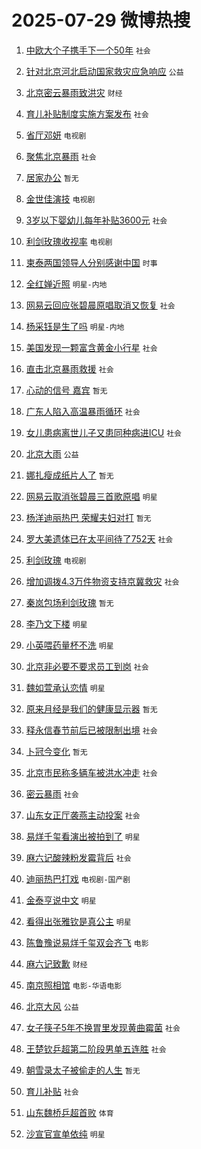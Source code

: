 # 2025-07-29 微博热搜 
1. [中欧大个子携手下一个50年](https://m.weibo.cn/search?containerid=100103type%3D1%26t%3D10%26q%3D%23%E4%B8%AD%E6%AC%A7%E5%A4%A7%E4%B8%AA%E5%AD%90%E6%90%BA%E6%89%8B%E4%B8%8B%E4%B8%80%E4%B8%AA50%E5%B9%B4%23&stream_entry_id=51&isnewpage=1&extparam=seat%3D1%26stream_entry_id%3D51%26c_type%3D51%26pos%3D0%26cate%3D10103%26q%3D%2523%25E4%25B8%25AD%25E6%25AC%25A7%25E5%25A4%25A7%25E4%25B8%25AA%25E5%25AD%2590%25E6%2590%25BA%25E6%2589%258B%25E4%25B8%258B%25E4%25B8%2580%25E4%25B8%25AA50%25E5%25B9%25B4%2523%26filter_type%3Drealtimehot%26dgr%3D0%26display_time%3D1753720445%26pre_seqid%3D1753720445944088105065) `社会` 

2. [针对北京河北启动国家救灾应急响应](https://m.weibo.cn/search?containerid=100103type%3D1%26t%3D10%26q%3D%23%E9%92%88%E5%AF%B9%E5%8C%97%E4%BA%AC%E6%B2%B3%E5%8C%97%E5%90%AF%E5%8A%A8%E5%9B%BD%E5%AE%B6%E6%95%91%E7%81%BE%E5%BA%94%E6%80%A5%E5%93%8D%E5%BA%94%23&stream_entry_id=31&isnewpage=1&extparam=seat%3D1%26stream_entry_id%3D31%26lcate%3D5001%26flag%3D1%26q%3D%2523%25E9%2592%2588%25E5%25AF%25B9%25E5%258C%2597%25E4%25BA%25AC%25E6%25B2%25B3%25E5%258C%2597%25E5%2590%25AF%25E5%258A%25A8%25E5%259B%25BD%25E5%25AE%25B6%25E6%2595%2591%25E7%2581%25BE%25E5%25BA%2594%25E6%2580%25A5%25E5%2593%258D%25E5%25BA%2594%2523%26band_rank%3D1%26filter_type%3Drealtimehot%26c_type%3D31%26pos%3D0%26cate%3D5001%26realpos%3D1%26dgr%3D0%26display_time%3D1753720445%26pre_seqid%3D1753720445944088105065) `公益` 

3. [北京密云暴雨致洪灾](https://m.weibo.cn/search?containerid=100103type%3D1%26t%3D10%26q%3D%23%E5%8C%97%E4%BA%AC%E5%AF%86%E4%BA%91%E6%9A%B4%E9%9B%A8%E8%87%B4%E6%B4%AA%E7%81%BE%23&stream_entry_id=31&isnewpage=1&extparam=seat%3D1%26stream_entry_id%3D31%26lcate%3D5001%26flag%3D1%26q%3D%2523%25E5%258C%2597%25E4%25BA%25AC%25E5%25AF%2586%25E4%25BA%2591%25E6%259A%25B4%25E9%259B%25A8%25E8%2587%25B4%25E6%25B4%25AA%25E7%2581%25BE%2523%26band_rank%3D2%26filter_type%3Drealtimehot%26c_type%3D31%26pos%3D1%26cate%3D5001%26realpos%3D2%26dgr%3D0%26display_time%3D1753720445%26pre_seqid%3D1753720445944088105065) `财经` 

4. [育儿补贴制度实施方案发布](https://m.weibo.cn/search?containerid=100103type%3D1%26t%3D10%26q%3D%23%E8%82%B2%E5%84%BF%E8%A1%A5%E8%B4%B4%E5%88%B6%E5%BA%A6%E5%AE%9E%E6%96%BD%E6%96%B9%E6%A1%88%E5%8F%91%E5%B8%83%23&stream_entry_id=31&isnewpage=1&extparam=seat%3D1%26stream_entry_id%3D31%26lcate%3D5001%26flag%3D16%26q%3D%2523%25E8%2582%25B2%25E5%2584%25BF%25E8%25A1%25A5%25E8%25B4%25B4%25E5%2588%25B6%25E5%25BA%25A6%25E5%25AE%259E%25E6%2596%25BD%25E6%2596%25B9%25E6%25A1%2588%25E5%258F%2591%25E5%25B8%2583%2523%26band_rank%3D3%26filter_type%3Drealtimehot%26c_type%3D31%26pos%3D2%26cate%3D5001%26realpos%3D3%26dgr%3D0%26display_time%3D1753720445%26pre_seqid%3D1753720445944088105065) `社会` 

5. [省厅邓妍](https://m.weibo.cn/search?containerid=100103type%3D1%26t%3D10%26q%3D%23%E7%9C%81%E5%8E%85%E9%82%93%E5%A6%8D%23&stream_entry_id=31&isnewpage=1&extparam=seat%3D1%26stream_entry_id%3D31%26lcate%3D5001%26flag%3D16%26q%3D%2523%25E7%259C%2581%25E5%258E%2585%25E9%2582%2593%25E5%25A6%258D%2523%26band_rank%3D4%26filter_type%3Drealtimehot%26c_type%3D31%26pos%3D3%26cate%3D5001%26realpos%3D4%26dgr%3D0%26display_time%3D1753720445%26pre_seqid%3D1753720445944088105065) `电视剧` 

6. [聚焦北京暴雨](https://m.weibo.cn/search?containerid=100103type%3D1%26t%3D10%26q%3D%23%E8%81%9A%E7%84%A6%E5%8C%97%E4%BA%AC%E6%9A%B4%E9%9B%A8%23&stream_entry_id=31&isnewpage=1&extparam=seat%3D1%26stream_entry_id%3D31%26lcate%3D5001%26flag%3D0%26q%3D%2523%25E8%2581%259A%25E7%2584%25A6%25E5%258C%2597%25E4%25BA%25AC%25E6%259A%25B4%25E9%259B%25A8%2523%26band_rank%3D5%26filter_type%3Drealtimehot%26c_type%3D31%26pos%3D4%26cate%3D5001%26realpos%3D5%26dgr%3D0%26display_time%3D1753720445%26pre_seqid%3D1753720445944088105065) `社会` 

7. [居家办公](https://m.weibo.cn/search?containerid=100103type%3D1%26t%3D10%26q%3D%23%E5%B1%85%E5%AE%B6%E5%8A%9E%E5%85%AC%23&stream_entry_id=31&isnewpage=1&extparam=seat%3D1%26stream_entry_id%3D31%26lcate%3D5001%26flag%3D1%26q%3D%2523%25E5%25B1%2585%25E5%25AE%25B6%25E5%258A%259E%25E5%2585%25AC%2523%26band_rank%3D6%26filter_type%3Drealtimehot%26c_type%3D31%26pos%3D5%26cate%3D5001%26realpos%3D6%26dgr%3D0%26display_time%3D1753720445%26pre_seqid%3D1753720445944088105065) `暂无` 

8. [金世佳演技](https://m.weibo.cn/search?containerid=100103type%3D1%26t%3D10%26q%3D%E9%87%91%E4%B8%96%E4%BD%B3%E6%BC%94%E6%8A%80&stream_entry_id=31&isnewpage=1&extparam=seat%3D1%26stream_entry_id%3D31%26lcate%3D5001%26flag%3D1%26q%3D%25E9%2587%2591%25E4%25B8%2596%25E4%25BD%25B3%25E6%25BC%2594%25E6%258A%2580%26band_rank%3D7%26filter_type%3Drealtimehot%26c_type%3D31%26pos%3D6%26cate%3D5001%26realpos%3D7%26dgr%3D0%26display_time%3D1753720445%26pre_seqid%3D1753720445944088105065) `电视剧` 

9. [3岁以下婴幼儿每年补贴3600元](https://m.weibo.cn/search?containerid=100103type%3D1%26t%3D10%26q%3D%233%E5%B2%81%E4%BB%A5%E4%B8%8B%E5%A9%B4%E5%B9%BC%E5%84%BF%E6%AF%8F%E5%B9%B4%E8%A1%A5%E8%B4%B43600%E5%85%83%23&stream_entry_id=31&isnewpage=1&extparam=seat%3D1%26stream_entry_id%3D31%26lcate%3D5001%26flag%3D16%26q%3D%25233%25E5%25B2%2581%25E4%25BB%25A5%25E4%25B8%258B%25E5%25A9%25B4%25E5%25B9%25BC%25E5%2584%25BF%25E6%25AF%258F%25E5%25B9%25B4%25E8%25A1%25A5%25E8%25B4%25B43600%25E5%2585%2583%2523%26band_rank%3D8%26filter_type%3Drealtimehot%26c_type%3D31%26pos%3D7%26cate%3D5001%26realpos%3D8%26dgr%3D0%26display_time%3D1753720445%26pre_seqid%3D1753720445944088105065) `社会` 

10. [利剑玫瑰收视率](https://m.weibo.cn/search?containerid=100103type%3D1%26t%3D10%26q%3D%23%E5%88%A9%E5%89%91%E7%8E%AB%E7%91%B0%E6%94%B6%E8%A7%86%E7%8E%87%23&stream_entry_id=31&isnewpage=1&extparam=seat%3D1%26stream_entry_id%3D31%26lcate%3D5001%26flag%3D0%26q%3D%2523%25E5%2588%25A9%25E5%2589%2591%25E7%258E%25AB%25E7%2591%25B0%25E6%2594%25B6%25E8%25A7%2586%25E7%258E%2587%2523%26band_rank%3D9%26filter_type%3Drealtimehot%26c_type%3D31%26pos%3D8%26cate%3D5001%26realpos%3D9%26dgr%3D0%26display_time%3D1753720445%26pre_seqid%3D1753720445944088105065) `电视剧` 

11. [柬泰两国领导人分别感谢中国](https://m.weibo.cn/search?containerid=100103type%3D1%26t%3D10%26q%3D%23%E6%9F%AC%E6%B3%B0%E4%B8%A4%E5%9B%BD%E9%A2%86%E5%AF%BC%E4%BA%BA%E5%88%86%E5%88%AB%E6%84%9F%E8%B0%A2%E4%B8%AD%E5%9B%BD%23&stream_entry_id=31&isnewpage=1&extparam=seat%3D1%26stream_entry_id%3D31%26lcate%3D5001%26flag%3D1%26q%3D%2523%25E6%259F%25AC%25E6%25B3%25B0%25E4%25B8%25A4%25E5%259B%25BD%25E9%25A2%2586%25E5%25AF%25BC%25E4%25BA%25BA%25E5%2588%2586%25E5%2588%25AB%25E6%2584%259F%25E8%25B0%25A2%25E4%25B8%25AD%25E5%259B%25BD%2523%26band_rank%3D10%26filter_type%3Drealtimehot%26c_type%3D31%26pos%3D9%26cate%3D5001%26realpos%3D10%26dgr%3D0%26display_time%3D1753720445%26pre_seqid%3D1753720445944088105065) `时事` 

12. [全红婵近照](https://m.weibo.cn/search?containerid=100103type%3D1%26t%3D10%26q%3D%23%E5%85%A8%E7%BA%A2%E5%A9%B5%E8%BF%91%E7%85%A7%23&stream_entry_id=31&isnewpage=1&extparam=seat%3D1%26stream_entry_id%3D31%26lcate%3D5001%26flag%3D1%26q%3D%2523%25E5%2585%25A8%25E7%25BA%25A2%25E5%25A9%25B5%25E8%25BF%2591%25E7%2585%25A7%2523%26band_rank%3D11%26filter_type%3Drealtimehot%26c_type%3D31%26pos%3D10%26cate%3D5001%26realpos%3D11%26dgr%3D0%26display_time%3D1753720445%26pre_seqid%3D1753720445944088105065) `明星-内地` 

13. [网易云回应张碧晨原唱取消又恢复](https://m.weibo.cn/search?containerid=100103type%3D1%26t%3D10%26q%3D%23%E7%BD%91%E6%98%93%E4%BA%91%E5%9B%9E%E5%BA%94%E5%BC%A0%E7%A2%A7%E6%99%A8%E5%8E%9F%E5%94%B1%E5%8F%96%E6%B6%88%E5%8F%88%E6%81%A2%E5%A4%8D%23&stream_entry_id=31&isnewpage=1&extparam=seat%3D1%26stream_entry_id%3D31%26lcate%3D5001%26flag%3D2%26q%3D%2523%25E7%25BD%2591%25E6%2598%2593%25E4%25BA%2591%25E5%259B%259E%25E5%25BA%2594%25E5%25BC%25A0%25E7%25A2%25A7%25E6%2599%25A8%25E5%258E%259F%25E5%2594%25B1%25E5%258F%2596%25E6%25B6%2588%25E5%258F%2588%25E6%2581%25A2%25E5%25A4%258D%2523%26band_rank%3D12%26filter_type%3Drealtimehot%26c_type%3D31%26pos%3D11%26cate%3D5001%26realpos%3D12%26dgr%3D0%26display_time%3D1753720445%26pre_seqid%3D1753720445944088105065) `社会` 

14. [杨采钰是生了吗](https://m.weibo.cn/search?containerid=100103type%3D1%26t%3D10%26q%3D%E6%9D%A8%E9%87%87%E9%92%B0%E6%98%AF%E7%94%9F%E4%BA%86%E5%90%97&stream_entry_id=31&isnewpage=1&extparam=seat%3D1%26stream_entry_id%3D31%26lcate%3D5001%26flag%3D1%26q%3D%25E6%259D%25A8%25E9%2587%2587%25E9%2592%25B0%25E6%2598%25AF%25E7%2594%259F%25E4%25BA%2586%25E5%2590%2597%26band_rank%3D13%26filter_type%3Drealtimehot%26c_type%3D31%26pos%3D12%26cate%3D5001%26realpos%3D13%26dgr%3D0%26display_time%3D1753720445%26pre_seqid%3D1753720445944088105065) `明星-内地` 

15. [美国发现一颗富含黄金小行星](https://m.weibo.cn/search?containerid=100103type%3D1%26t%3D10%26q%3D%23%E7%BE%8E%E5%9B%BD%E5%8F%91%E7%8E%B0%E4%B8%80%E9%A2%97%E5%AF%8C%E5%90%AB%E9%BB%84%E9%87%91%E5%B0%8F%E8%A1%8C%E6%98%9F%23&stream_entry_id=31&isnewpage=1&extparam=seat%3D1%26stream_entry_id%3D31%26lcate%3D5001%26flag%3D0%26q%3D%2523%25E7%25BE%258E%25E5%259B%25BD%25E5%258F%2591%25E7%258E%25B0%25E4%25B8%2580%25E9%25A2%2597%25E5%25AF%258C%25E5%2590%25AB%25E9%25BB%2584%25E9%2587%2591%25E5%25B0%258F%25E8%25A1%258C%25E6%2598%259F%2523%26band_rank%3D14%26filter_type%3Drealtimehot%26c_type%3D31%26pos%3D13%26cate%3D5001%26realpos%3D14%26dgr%3D0%26display_time%3D1753720445%26pre_seqid%3D1753720445944088105065) `社会` 

16. [直击北京暴雨救援](https://m.weibo.cn/search?containerid=100103type%3D1%26t%3D10%26q%3D%23%E7%9B%B4%E5%87%BB%E5%8C%97%E4%BA%AC%E6%9A%B4%E9%9B%A8%E6%95%91%E6%8F%B4%23&stream_entry_id=31&isnewpage=1&extparam=seat%3D1%26stream_entry_id%3D31%26lcate%3D5001%26flag%3D1%26q%3D%2523%25E7%259B%25B4%25E5%2587%25BB%25E5%258C%2597%25E4%25BA%25AC%25E6%259A%25B4%25E9%259B%25A8%25E6%2595%2591%25E6%258F%25B4%2523%26band_rank%3D15%26filter_type%3Drealtimehot%26c_type%3D31%26pos%3D14%26cate%3D5001%26realpos%3D15%26dgr%3D0%26display_time%3D1753720445%26pre_seqid%3D1753720445944088105065) `社会` 

17. [心动的信号 嘉宾](https://m.weibo.cn/search?containerid=100103type%3D1%26t%3D10%26q%3D%E5%BF%83%E5%8A%A8%E7%9A%84%E4%BF%A1%E5%8F%B7+%E5%98%89%E5%AE%BE&stream_entry_id=31&isnewpage=1&extparam=seat%3D1%26stream_entry_id%3D31%26lcate%3D5001%26flag%3D1%26q%3D%25E5%25BF%2583%25E5%258A%25A8%25E7%259A%2584%25E4%25BF%25A1%25E5%258F%25B7%2520%25E5%2598%2589%25E5%25AE%25BE%26band_rank%3D16%26filter_type%3Drealtimehot%26c_type%3D31%26pos%3D15%26cate%3D5001%26realpos%3D16%26dgr%3D0%26display_time%3D1753720445%26pre_seqid%3D1753720445944088105065) `暂无` 

18. [广东人陷入高温暴雨循环](https://m.weibo.cn/search?containerid=100103type%3D1%26t%3D10%26q%3D%23%E5%B9%BF%E4%B8%9C%E4%BA%BA%E9%99%B7%E5%85%A5%E9%AB%98%E6%B8%A9%E6%9A%B4%E9%9B%A8%E5%BE%AA%E7%8E%AF%23&stream_entry_id=31&isnewpage=1&extparam=seat%3D1%26stream_entry_id%3D31%26lcate%3D5001%26flag%3D1%26q%3D%2523%25E5%25B9%25BF%25E4%25B8%259C%25E4%25BA%25BA%25E9%2599%25B7%25E5%2585%25A5%25E9%25AB%2598%25E6%25B8%25A9%25E6%259A%25B4%25E9%259B%25A8%25E5%25BE%25AA%25E7%258E%25AF%2523%26band_rank%3D17%26filter_type%3Drealtimehot%26c_type%3D31%26pos%3D16%26cate%3D5001%26realpos%3D17%26dgr%3D0%26display_time%3D1753720445%26pre_seqid%3D1753720445944088105065) `社会` 

19. [女儿患病离世儿子又患同种病进ICU](https://m.weibo.cn/search?containerid=100103type%3D1%26t%3D10%26q%3D%23%E5%A5%B3%E5%84%BF%E6%82%A3%E7%97%85%E7%A6%BB%E4%B8%96%E5%84%BF%E5%AD%90%E5%8F%88%E6%82%A3%E5%90%8C%E7%A7%8D%E7%97%85%E8%BF%9BICU%23&stream_entry_id=31&isnewpage=1&extparam=seat%3D1%26stream_entry_id%3D31%26lcate%3D5001%26flag%3D1%26q%3D%2523%25E5%25A5%25B3%25E5%2584%25BF%25E6%2582%25A3%25E7%2597%2585%25E7%25A6%25BB%25E4%25B8%2596%25E5%2584%25BF%25E5%25AD%2590%25E5%258F%2588%25E6%2582%25A3%25E5%2590%258C%25E7%25A7%258D%25E7%2597%2585%25E8%25BF%259BICU%2523%26band_rank%3D18%26filter_type%3Drealtimehot%26c_type%3D31%26pos%3D17%26cate%3D5001%26realpos%3D18%26dgr%3D0%26display_time%3D1753720445%26pre_seqid%3D1753720445944088105065) `社会` 

20. [北京大雨](https://m.weibo.cn/search?containerid=100103type%3D1%26t%3D10%26q%3D%E5%8C%97%E4%BA%AC%E5%A4%A7%E9%9B%A8&stream_entry_id=31&isnewpage=1&extparam=seat%3D1%26stream_entry_id%3D31%26lcate%3D5001%26flag%3D0%26q%3D%25E5%258C%2597%25E4%25BA%25AC%25E5%25A4%25A7%25E9%259B%25A8%26band_rank%3D19%26filter_type%3Drealtimehot%26c_type%3D31%26pos%3D18%26cate%3D5001%26realpos%3D19%26dgr%3D0%26display_time%3D1753720445%26pre_seqid%3D1753720445944088105065) `公益` 

21. [娜扎瘦成纸片人了](https://m.weibo.cn/search?containerid=100103type%3D1%26t%3D10%26q%3D%E5%A8%9C%E6%89%8E%E7%98%A6%E6%88%90%E7%BA%B8%E7%89%87%E4%BA%BA%E4%BA%86&stream_entry_id=31&isnewpage=1&extparam=seat%3D1%26stream_entry_id%3D31%26lcate%3D5001%26flag%3D0%26q%3D%25E5%25A8%259C%25E6%2589%258E%25E7%2598%25A6%25E6%2588%2590%25E7%25BA%25B8%25E7%2589%2587%25E4%25BA%25BA%25E4%25BA%2586%26band_rank%3D20%26filter_type%3Drealtimehot%26c_type%3D31%26pos%3D19%26cate%3D5001%26realpos%3D20%26dgr%3D0%26display_time%3D1753720445%26pre_seqid%3D1753720445944088105065) `暂无` 

22. [网易云取消张碧晨三首歌原唱](https://m.weibo.cn/search?containerid=100103type%3D1%26t%3D10%26q%3D%23%E7%BD%91%E6%98%93%E4%BA%91%E5%8F%96%E6%B6%88%E5%BC%A0%E7%A2%A7%E6%99%A8%E4%B8%89%E9%A6%96%E6%AD%8C%E5%8E%9F%E5%94%B1%23&stream_entry_id=31&isnewpage=1&extparam=seat%3D1%26stream_entry_id%3D31%26lcate%3D5001%26flag%3D2%26q%3D%2523%25E7%25BD%2591%25E6%2598%2593%25E4%25BA%2591%25E5%258F%2596%25E6%25B6%2588%25E5%25BC%25A0%25E7%25A2%25A7%25E6%2599%25A8%25E4%25B8%2589%25E9%25A6%2596%25E6%25AD%258C%25E5%258E%259F%25E5%2594%25B1%2523%26band_rank%3D21%26filter_type%3Drealtimehot%26c_type%3D31%26pos%3D20%26cate%3D5001%26realpos%3D21%26dgr%3D0%26display_time%3D1753720445%26pre_seqid%3D1753720445944088105065) `明星` 

23. [杨洋迪丽热巴 荣耀夫妇对打](https://m.weibo.cn/search?containerid=100103type%3D1%26t%3D10%26q%3D%E6%9D%A8%E6%B4%8B%E8%BF%AA%E4%B8%BD%E7%83%AD%E5%B7%B4+%E8%8D%A3%E8%80%80%E5%A4%AB%E5%A6%87%E5%AF%B9%E6%89%93&stream_entry_id=31&isnewpage=1&extparam=seat%3D1%26stream_entry_id%3D31%26lcate%3D5001%26flag%3D0%26q%3D%25E6%259D%25A8%25E6%25B4%258B%25E8%25BF%25AA%25E4%25B8%25BD%25E7%2583%25AD%25E5%25B7%25B4%2520%25E8%258D%25A3%25E8%2580%2580%25E5%25A4%25AB%25E5%25A6%2587%25E5%25AF%25B9%25E6%2589%2593%26band_rank%3D22%26filter_type%3Drealtimehot%26c_type%3D31%26pos%3D21%26cate%3D5001%26realpos%3D22%26dgr%3D0%26display_time%3D1753720445%26pre_seqid%3D1753720445944088105065) `暂无` 

24. [罗大美遗体已在太平间待了752天](https://m.weibo.cn/search?containerid=100103type%3D1%26t%3D10%26q%3D%23%E7%BD%97%E5%A4%A7%E7%BE%8E%E9%81%97%E4%BD%93%E5%B7%B2%E5%9C%A8%E5%A4%AA%E5%B9%B3%E9%97%B4%E5%BE%85%E4%BA%86752%E5%A4%A9%23&stream_entry_id=31&isnewpage=1&extparam=seat%3D1%26stream_entry_id%3D31%26lcate%3D5001%26flag%3D0%26q%3D%2523%25E7%25BD%2597%25E5%25A4%25A7%25E7%25BE%258E%25E9%2581%2597%25E4%25BD%2593%25E5%25B7%25B2%25E5%259C%25A8%25E5%25A4%25AA%25E5%25B9%25B3%25E9%2597%25B4%25E5%25BE%2585%25E4%25BA%2586752%25E5%25A4%25A9%2523%26band_rank%3D23%26filter_type%3Drealtimehot%26c_type%3D31%26pos%3D22%26cate%3D5001%26realpos%3D23%26dgr%3D0%26display_time%3D1753720445%26pre_seqid%3D1753720445944088105065) `社会` 

25. [利剑玫瑰](https://m.weibo.cn/search?containerid=100103type%3D1%26t%3D10%26q%3D%E5%88%A9%E5%89%91%E7%8E%AB%E7%91%B0&stream_entry_id=31&isnewpage=1&extparam=seat%3D1%26stream_entry_id%3D31%26lcate%3D5001%26flag%3D0%26q%3D%25E5%2588%25A9%25E5%2589%2591%25E7%258E%25AB%25E7%2591%25B0%26band_rank%3D24%26filter_type%3Drealtimehot%26c_type%3D31%26pos%3D23%26cate%3D5001%26realpos%3D24%26dgr%3D0%26display_time%3D1753720445%26pre_seqid%3D1753720445944088105065) `电视剧` 

26. [增加调拨4.3万件物资支持京冀救灾](https://m.weibo.cn/search?containerid=100103type%3D1%26t%3D10%26q%3D%23%E5%A2%9E%E5%8A%A0%E8%B0%83%E6%8B%A84.3%E4%B8%87%E4%BB%B6%E7%89%A9%E8%B5%84%E6%94%AF%E6%8C%81%E4%BA%AC%E5%86%80%E6%95%91%E7%81%BE%23&stream_entry_id=31&isnewpage=1&extparam=seat%3D1%26stream_entry_id%3D31%26lcate%3D5001%26flag%3D1%26q%3D%2523%25E5%25A2%259E%25E5%258A%25A0%25E8%25B0%2583%25E6%258B%25A84.3%25E4%25B8%2587%25E4%25BB%25B6%25E7%2589%25A9%25E8%25B5%2584%25E6%2594%25AF%25E6%258C%2581%25E4%25BA%25AC%25E5%2586%2580%25E6%2595%2591%25E7%2581%25BE%2523%26band_rank%3D25%26filter_type%3Drealtimehot%26c_type%3D31%26pos%3D24%26cate%3D5001%26realpos%3D25%26dgr%3D0%26display_time%3D1753720445%26pre_seqid%3D1753720445944088105065) `社会` 

27. [秦岚包场利剑玫瑰](https://m.weibo.cn/search?containerid=100103type%3D1%26t%3D10%26q%3D%E7%A7%A6%E5%B2%9A%E5%8C%85%E5%9C%BA%E5%88%A9%E5%89%91%E7%8E%AB%E7%91%B0&stream_entry_id=31&isnewpage=1&extparam=seat%3D1%26stream_entry_id%3D31%26lcate%3D5001%26flag%3D1%26q%3D%25E7%25A7%25A6%25E5%25B2%259A%25E5%258C%2585%25E5%259C%25BA%25E5%2588%25A9%25E5%2589%2591%25E7%258E%25AB%25E7%2591%25B0%26band_rank%3D26%26filter_type%3Drealtimehot%26c_type%3D31%26pos%3D25%26cate%3D5001%26realpos%3D26%26dgr%3D0%26display_time%3D1753720445%26pre_seqid%3D1753720445944088105065) `暂无` 

28. [李乃文下楼](https://m.weibo.cn/search?containerid=100103type%3D1%26t%3D10%26q%3D%E6%9D%8E%E4%B9%83%E6%96%87%E4%B8%8B%E6%A5%BC&stream_entry_id=31&isnewpage=1&extparam=seat%3D1%26stream_entry_id%3D31%26lcate%3D5001%26flag%3D0%26q%3D%25E6%259D%258E%25E4%25B9%2583%25E6%2596%2587%25E4%25B8%258B%25E6%25A5%25BC%26band_rank%3D27%26filter_type%3Drealtimehot%26c_type%3D31%26pos%3D26%26cate%3D5001%26realpos%3D27%26dgr%3D0%26display_time%3D1753720445%26pre_seqid%3D1753720445944088105065) `明星` 

29. [小英喂药量杯不洗](https://m.weibo.cn/search?containerid=100103type%3D1%26t%3D10%26q%3D%23%E5%B0%8F%E8%8B%B1%E5%96%82%E8%8D%AF%E9%87%8F%E6%9D%AF%E4%B8%8D%E6%B4%97%23&stream_entry_id=31&isnewpage=1&extparam=seat%3D1%26stream_entry_id%3D31%26lcate%3D5001%26flag%3D0%26q%3D%2523%25E5%25B0%258F%25E8%258B%25B1%25E5%2596%2582%25E8%258D%25AF%25E9%2587%258F%25E6%259D%25AF%25E4%25B8%258D%25E6%25B4%2597%2523%26band_rank%3D28%26filter_type%3Drealtimehot%26c_type%3D31%26pos%3D27%26cate%3D5001%26realpos%3D28%26dgr%3D0%26display_time%3D1753720445%26pre_seqid%3D1753720445944088105065) `明星` 

30. [北京非必要不要求员工到岗](https://m.weibo.cn/search?containerid=100103type%3D1%26t%3D10%26q%3D%23%E5%8C%97%E4%BA%AC%E9%9D%9E%E5%BF%85%E8%A6%81%E4%B8%8D%E8%A6%81%E6%B1%82%E5%91%98%E5%B7%A5%E5%88%B0%E5%B2%97%23&stream_entry_id=31&isnewpage=1&extparam=seat%3D1%26stream_entry_id%3D31%26lcate%3D5001%26flag%3D0%26q%3D%2523%25E5%258C%2597%25E4%25BA%25AC%25E9%259D%259E%25E5%25BF%2585%25E8%25A6%2581%25E4%25B8%258D%25E8%25A6%2581%25E6%25B1%2582%25E5%2591%2598%25E5%25B7%25A5%25E5%2588%25B0%25E5%25B2%2597%2523%26band_rank%3D29%26filter_type%3Drealtimehot%26c_type%3D31%26pos%3D28%26cate%3D5001%26realpos%3D29%26dgr%3D0%26display_time%3D1753720445%26pre_seqid%3D1753720445944088105065) `社会` 

31. [魏如萱承认恋情](https://m.weibo.cn/search?containerid=100103type%3D1%26t%3D10%26q%3D%23%E9%AD%8F%E5%A6%82%E8%90%B1%E6%89%BF%E8%AE%A4%E6%81%8B%E6%83%85%23&stream_entry_id=31&isnewpage=1&extparam=seat%3D1%26stream_entry_id%3D31%26lcate%3D5001%26flag%3D0%26q%3D%2523%25E9%25AD%258F%25E5%25A6%2582%25E8%2590%25B1%25E6%2589%25BF%25E8%25AE%25A4%25E6%2581%258B%25E6%2583%2585%2523%26band_rank%3D30%26filter_type%3Drealtimehot%26c_type%3D31%26pos%3D29%26cate%3D5001%26realpos%3D30%26dgr%3D0%26display_time%3D1753720445%26pre_seqid%3D1753720445944088105065) `明星` 

32. [原来月经是我们的健康显示器](https://m.weibo.cn/search?containerid=100103type%3D1%26t%3D10%26q%3D%E5%8E%9F%E6%9D%A5%E6%9C%88%E7%BB%8F%E6%98%AF%E6%88%91%E4%BB%AC%E7%9A%84%E5%81%A5%E5%BA%B7%E6%98%BE%E7%A4%BA%E5%99%A8&stream_entry_id=31&isnewpage=1&extparam=seat%3D1%26stream_entry_id%3D31%26lcate%3D5001%26flag%3D0%26q%3D%25E5%258E%259F%25E6%259D%25A5%25E6%259C%2588%25E7%25BB%258F%25E6%2598%25AF%25E6%2588%2591%25E4%25BB%25AC%25E7%259A%2584%25E5%2581%25A5%25E5%25BA%25B7%25E6%2598%25BE%25E7%25A4%25BA%25E5%2599%25A8%26band_rank%3D31%26filter_type%3Drealtimehot%26c_type%3D31%26pos%3D30%26cate%3D5001%26realpos%3D31%26dgr%3D0%26display_time%3D1753720445%26pre_seqid%3D1753720445944088105065) `暂无` 

33. [释永信春节前后已被限制出境](https://m.weibo.cn/search?containerid=100103type%3D1%26t%3D10%26q%3D%23%E9%87%8A%E6%B0%B8%E4%BF%A1%E6%98%A5%E8%8A%82%E5%89%8D%E5%90%8E%E5%B7%B2%E8%A2%AB%E9%99%90%E5%88%B6%E5%87%BA%E5%A2%83%23&stream_entry_id=31&isnewpage=1&extparam=seat%3D1%26stream_entry_id%3D31%26lcate%3D5001%26flag%3D0%26q%3D%2523%25E9%2587%258A%25E6%25B0%25B8%25E4%25BF%25A1%25E6%2598%25A5%25E8%258A%2582%25E5%2589%258D%25E5%2590%258E%25E5%25B7%25B2%25E8%25A2%25AB%25E9%2599%2590%25E5%2588%25B6%25E5%2587%25BA%25E5%25A2%2583%2523%26band_rank%3D32%26filter_type%3Drealtimehot%26c_type%3D31%26pos%3D31%26cate%3D5001%26realpos%3D32%26dgr%3D0%26display_time%3D1753720445%26pre_seqid%3D1753720445944088105065) `社会` 

34. [卜冠今变化](https://m.weibo.cn/search?containerid=100103type%3D1%26t%3D10%26q%3D%E5%8D%9C%E5%86%A0%E4%BB%8A%E5%8F%98%E5%8C%96&stream_entry_id=31&isnewpage=1&extparam=seat%3D1%26stream_entry_id%3D31%26lcate%3D5001%26flag%3D0%26q%3D%25E5%258D%259C%25E5%2586%25A0%25E4%25BB%258A%25E5%258F%2598%25E5%258C%2596%26band_rank%3D33%26filter_type%3Drealtimehot%26c_type%3D31%26pos%3D32%26cate%3D5001%26realpos%3D33%26dgr%3D0%26display_time%3D1753720445%26pre_seqid%3D1753720445944088105065) `暂无` 

35. [北京市民称多辆车被洪水冲走](https://m.weibo.cn/search?containerid=100103type%3D1%26t%3D10%26q%3D%23%E5%8C%97%E4%BA%AC%E5%B8%82%E6%B0%91%E7%A7%B0%E5%A4%9A%E8%BE%86%E8%BD%A6%E8%A2%AB%E6%B4%AA%E6%B0%B4%E5%86%B2%E8%B5%B0%23&stream_entry_id=31&isnewpage=1&extparam=seat%3D1%26stream_entry_id%3D31%26lcate%3D5001%26flag%3D1%26q%3D%2523%25E5%258C%2597%25E4%25BA%25AC%25E5%25B8%2582%25E6%25B0%2591%25E7%25A7%25B0%25E5%25A4%259A%25E8%25BE%2586%25E8%25BD%25A6%25E8%25A2%25AB%25E6%25B4%25AA%25E6%25B0%25B4%25E5%2586%25B2%25E8%25B5%25B0%2523%26band_rank%3D34%26filter_type%3Drealtimehot%26c_type%3D31%26pos%3D33%26cate%3D5001%26realpos%3D34%26dgr%3D0%26display_time%3D1753720445%26pre_seqid%3D1753720445944088105065) `社会` 

36. [密云暴雨](https://m.weibo.cn/search?containerid=100103type%3D1%26t%3D10%26q%3D%E5%AF%86%E4%BA%91%E6%9A%B4%E9%9B%A8&stream_entry_id=31&isnewpage=1&extparam=seat%3D1%26stream_entry_id%3D31%26lcate%3D5001%26flag%3D0%26q%3D%25E5%25AF%2586%25E4%25BA%2591%25E6%259A%25B4%25E9%259B%25A8%26band_rank%3D35%26filter_type%3Drealtimehot%26c_type%3D31%26pos%3D34%26cate%3D5001%26realpos%3D35%26dgr%3D0%26display_time%3D1753720445%26pre_seqid%3D1753720445944088105065) `社会` 

37. [山东女正厅袭燕主动投案](https://m.weibo.cn/search?containerid=100103type%3D1%26t%3D10%26q%3D%23%E5%B1%B1%E4%B8%9C%E5%A5%B3%E6%AD%A3%E5%8E%85%E8%A2%AD%E7%87%95%E4%B8%BB%E5%8A%A8%E6%8A%95%E6%A1%88%23&stream_entry_id=31&isnewpage=1&extparam=seat%3D1%26stream_entry_id%3D31%26lcate%3D5001%26flag%3D1%26q%3D%2523%25E5%25B1%25B1%25E4%25B8%259C%25E5%25A5%25B3%25E6%25AD%25A3%25E5%258E%2585%25E8%25A2%25AD%25E7%2587%2595%25E4%25B8%25BB%25E5%258A%25A8%25E6%258A%2595%25E6%25A1%2588%2523%26band_rank%3D36%26filter_type%3Drealtimehot%26c_type%3D31%26pos%3D35%26cate%3D5001%26realpos%3D36%26dgr%3D0%26display_time%3D1753720445%26pre_seqid%3D1753720445944088105065) `社会` 

38. [易烊千玺看演出被拍到了](https://m.weibo.cn/search?containerid=100103type%3D1%26t%3D10%26q%3D%23%E6%98%93%E7%83%8A%E5%8D%83%E7%8E%BA%E7%9C%8B%E6%BC%94%E5%87%BA%E8%A2%AB%E6%8B%8D%E5%88%B0%E4%BA%86%23&stream_entry_id=31&isnewpage=1&extparam=seat%3D1%26stream_entry_id%3D31%26lcate%3D5001%26flag%3D0%26q%3D%2523%25E6%2598%2593%25E7%2583%258A%25E5%258D%2583%25E7%258E%25BA%25E7%259C%258B%25E6%25BC%2594%25E5%2587%25BA%25E8%25A2%25AB%25E6%258B%258D%25E5%2588%25B0%25E4%25BA%2586%2523%26band_rank%3D37%26filter_type%3Drealtimehot%26c_type%3D31%26pos%3D36%26cate%3D5001%26realpos%3D37%26dgr%3D0%26display_time%3D1753720445%26pre_seqid%3D1753720445944088105065) `明星` 

39. [麻六记酸辣粉发霉背后](https://m.weibo.cn/search?containerid=100103type%3D1%26t%3D10%26q%3D%23%E9%BA%BB%E5%85%AD%E8%AE%B0%E9%85%B8%E8%BE%A3%E7%B2%89%E5%8F%91%E9%9C%89%E8%83%8C%E5%90%8E%23&stream_entry_id=31&isnewpage=1&extparam=seat%3D1%26stream_entry_id%3D31%26lcate%3D5001%26flag%3D1%26q%3D%2523%25E9%25BA%25BB%25E5%2585%25AD%25E8%25AE%25B0%25E9%2585%25B8%25E8%25BE%25A3%25E7%25B2%2589%25E5%258F%2591%25E9%259C%2589%25E8%2583%258C%25E5%2590%258E%2523%26band_rank%3D38%26filter_type%3Drealtimehot%26c_type%3D31%26pos%3D37%26cate%3D5001%26realpos%3D38%26dgr%3D0%26display_time%3D1753720445%26pre_seqid%3D1753720445944088105065) `社会` 

40. [迪丽热巴打戏](https://m.weibo.cn/search?containerid=100103type%3D1%26t%3D10%26q%3D%E8%BF%AA%E4%B8%BD%E7%83%AD%E5%B7%B4%E6%89%93%E6%88%8F&stream_entry_id=31&isnewpage=1&extparam=seat%3D1%26stream_entry_id%3D31%26lcate%3D5001%26flag%3D0%26q%3D%25E8%25BF%25AA%25E4%25B8%25BD%25E7%2583%25AD%25E5%25B7%25B4%25E6%2589%2593%25E6%2588%258F%26band_rank%3D39%26filter_type%3Drealtimehot%26c_type%3D31%26pos%3D38%26cate%3D5001%26realpos%3D39%26dgr%3D0%26display_time%3D1753720445%26pre_seqid%3D1753720445944088105065) `电视剧-国产剧` 

41. [金泰亨说中文](https://m.weibo.cn/search?containerid=100103type%3D1%26t%3D10%26q%3D%23%E9%87%91%E6%B3%B0%E4%BA%A8%E8%AF%B4%E4%B8%AD%E6%96%87%23&stream_entry_id=31&isnewpage=1&extparam=seat%3D1%26stream_entry_id%3D31%26lcate%3D5001%26flag%3D1%26q%3D%2523%25E9%2587%2591%25E6%25B3%25B0%25E4%25BA%25A8%25E8%25AF%25B4%25E4%25B8%25AD%25E6%2596%2587%2523%26band_rank%3D40%26filter_type%3Drealtimehot%26c_type%3D31%26pos%3D39%26cate%3D5001%26realpos%3D40%26dgr%3D0%26display_time%3D1753720445%26pre_seqid%3D1753720445944088105065) `明星` 

42. [看得出张雅钦是真公主](https://m.weibo.cn/search?containerid=100103type%3D1%26t%3D10%26q%3D%23%E7%9C%8B%E5%BE%97%E5%87%BA%E5%BC%A0%E9%9B%85%E9%92%A6%E6%98%AF%E7%9C%9F%E5%85%AC%E4%B8%BB%23&stream_entry_id=31&isnewpage=1&extparam=seat%3D1%26stream_entry_id%3D31%26lcate%3D5001%26flag%3D1%26q%3D%2523%25E7%259C%258B%25E5%25BE%2597%25E5%2587%25BA%25E5%25BC%25A0%25E9%259B%2585%25E9%2592%25A6%25E6%2598%25AF%25E7%259C%259F%25E5%2585%25AC%25E4%25B8%25BB%2523%26band_rank%3D41%26filter_type%3Drealtimehot%26c_type%3D31%26pos%3D40%26cate%3D5001%26realpos%3D41%26dgr%3D0%26display_time%3D1753720445%26pre_seqid%3D1753720445944088105065) `明星` 

43. [陈鲁豫说易烊千玺双会齐飞](https://m.weibo.cn/search?containerid=100103type%3D1%26t%3D10%26q%3D%23%E9%99%88%E9%B2%81%E8%B1%AB%E8%AF%B4%E6%98%93%E7%83%8A%E5%8D%83%E7%8E%BA%E5%8F%8C%E4%BC%9A%E9%BD%90%E9%A3%9E%23&stream_entry_id=31&isnewpage=1&extparam=seat%3D1%26stream_entry_id%3D31%26lcate%3D5001%26flag%3D0%26q%3D%2523%25E9%2599%2588%25E9%25B2%2581%25E8%25B1%25AB%25E8%25AF%25B4%25E6%2598%2593%25E7%2583%258A%25E5%258D%2583%25E7%258E%25BA%25E5%258F%258C%25E4%25BC%259A%25E9%25BD%2590%25E9%25A3%259E%2523%26band_rank%3D42%26filter_type%3Drealtimehot%26c_type%3D31%26pos%3D41%26cate%3D5001%26realpos%3D42%26dgr%3D0%26display_time%3D1753720445%26pre_seqid%3D1753720445944088105065) `电影` 

44. [麻六记致歉](https://m.weibo.cn/search?containerid=100103type%3D1%26t%3D10%26q%3D%23%E9%BA%BB%E5%85%AD%E8%AE%B0%E8%87%B4%E6%AD%89%23&stream_entry_id=31&isnewpage=1&extparam=seat%3D1%26stream_entry_id%3D31%26lcate%3D5001%26flag%3D0%26q%3D%2523%25E9%25BA%25BB%25E5%2585%25AD%25E8%25AE%25B0%25E8%2587%25B4%25E6%25AD%2589%2523%26band_rank%3D43%26filter_type%3Drealtimehot%26c_type%3D31%26pos%3D42%26cate%3D5001%26realpos%3D43%26dgr%3D0%26display_time%3D1753720445%26pre_seqid%3D1753720445944088105065) `财经` 

45. [南京照相馆](https://m.weibo.cn/search?containerid=100103type%3D1%26t%3D10%26q%3D%E5%8D%97%E4%BA%AC%E7%85%A7%E7%9B%B8%E9%A6%86&stream_entry_id=31&isnewpage=1&extparam=seat%3D1%26stream_entry_id%3D31%26lcate%3D5001%26flag%3D0%26q%3D%25E5%258D%2597%25E4%25BA%25AC%25E7%2585%25A7%25E7%259B%25B8%25E9%25A6%2586%26band_rank%3D44%26filter_type%3Drealtimehot%26c_type%3D31%26pos%3D43%26cate%3D5001%26realpos%3D44%26dgr%3D0%26display_time%3D1753720445%26pre_seqid%3D1753720445944088105065) `电影-华语电影` 

46. [北京大风](https://m.weibo.cn/search?containerid=100103type%3D1%26t%3D10%26q%3D%23%E5%8C%97%E4%BA%AC%E5%A4%A7%E9%A3%8E%23&stream_entry_id=31&isnewpage=1&extparam=seat%3D1%26stream_entry_id%3D31%26lcate%3D5001%26flag%3D1%26q%3D%2523%25E5%258C%2597%25E4%25BA%25AC%25E5%25A4%25A7%25E9%25A3%258E%2523%26band_rank%3D45%26filter_type%3Drealtimehot%26c_type%3D31%26pos%3D44%26cate%3D5001%26realpos%3D45%26dgr%3D0%26display_time%3D1753720445%26pre_seqid%3D1753720445944088105065) `公益` 

47. [女子筷子5年不换胃里发现黄曲霉菌](https://m.weibo.cn/search?containerid=100103type%3D1%26t%3D10%26q%3D%23%E5%A5%B3%E5%AD%90%E7%AD%B7%E5%AD%905%E5%B9%B4%E4%B8%8D%E6%8D%A2%E8%83%83%E9%87%8C%E5%8F%91%E7%8E%B0%E9%BB%84%E6%9B%B2%E9%9C%89%E8%8F%8C%23&stream_entry_id=31&isnewpage=1&extparam=seat%3D1%26stream_entry_id%3D31%26lcate%3D5001%26flag%3D0%26q%3D%2523%25E5%25A5%25B3%25E5%25AD%2590%25E7%25AD%25B7%25E5%25AD%25905%25E5%25B9%25B4%25E4%25B8%258D%25E6%258D%25A2%25E8%2583%2583%25E9%2587%258C%25E5%258F%2591%25E7%258E%25B0%25E9%25BB%2584%25E6%259B%25B2%25E9%259C%2589%25E8%258F%258C%2523%26band_rank%3D46%26filter_type%3Drealtimehot%26c_type%3D31%26pos%3D45%26cate%3D5001%26realpos%3D46%26dgr%3D0%26display_time%3D1753720445%26pre_seqid%3D1753720445944088105065) `社会` 

48. [王楚钦乒超第二阶段男单五连胜](https://m.weibo.cn/search?containerid=100103type%3D1%26t%3D10%26q%3D%23%E7%8E%8B%E6%A5%9A%E9%92%A6%E4%B9%92%E8%B6%85%E7%AC%AC%E4%BA%8C%E9%98%B6%E6%AE%B5%E7%94%B7%E5%8D%95%E4%BA%94%E8%BF%9E%E8%83%9C%23&stream_entry_id=31&isnewpage=1&extparam=seat%3D1%26stream_entry_id%3D31%26lcate%3D5001%26flag%3D1%26q%3D%2523%25E7%258E%258B%25E6%25A5%259A%25E9%2592%25A6%25E4%25B9%2592%25E8%25B6%2585%25E7%25AC%25AC%25E4%25BA%258C%25E9%2598%25B6%25E6%25AE%25B5%25E7%2594%25B7%25E5%258D%2595%25E4%25BA%2594%25E8%25BF%259E%25E8%2583%259C%2523%26band_rank%3D47%26filter_type%3Drealtimehot%26c_type%3D31%26pos%3D46%26cate%3D5001%26realpos%3D47%26dgr%3D0%26display_time%3D1753720445%26pre_seqid%3D1753720445944088105065) `社会` 

49. [朝雪录太子被偷走的人生](https://m.weibo.cn/search?containerid=100103type%3D1%26t%3D10%26q%3D%E6%9C%9D%E9%9B%AA%E5%BD%95%E5%A4%AA%E5%AD%90%E8%A2%AB%E5%81%B7%E8%B5%B0%E7%9A%84%E4%BA%BA%E7%94%9F&stream_entry_id=31&isnewpage=1&extparam=seat%3D1%26stream_entry_id%3D31%26lcate%3D5001%26flag%3D0%26q%3D%25E6%259C%259D%25E9%259B%25AA%25E5%25BD%2595%25E5%25A4%25AA%25E5%25AD%2590%25E8%25A2%25AB%25E5%2581%25B7%25E8%25B5%25B0%25E7%259A%2584%25E4%25BA%25BA%25E7%2594%259F%26band_rank%3D48%26filter_type%3Drealtimehot%26c_type%3D31%26pos%3D47%26cate%3D5001%26realpos%3D48%26dgr%3D0%26display_time%3D1753720445%26pre_seqid%3D1753720445944088105065) `暂无` 

50. [育儿补贴](https://m.weibo.cn/search?containerid=100103type%3D1%26t%3D10%26q%3D%E8%82%B2%E5%84%BF%E8%A1%A5%E8%B4%B4&stream_entry_id=31&isnewpage=1&extparam=seat%3D1%26stream_entry_id%3D31%26lcate%3D5001%26flag%3D0%26q%3D%25E8%2582%25B2%25E5%2584%25BF%25E8%25A1%25A5%25E8%25B4%25B4%26band_rank%3D49%26filter_type%3Drealtimehot%26c_type%3D31%26pos%3D48%26cate%3D5001%26realpos%3D49%26dgr%3D0%26display_time%3D1753720445%26pre_seqid%3D1753720445944088105065) `社会` 

51. [山东魏桥乒超首败](https://m.weibo.cn/search?containerid=100103type%3D1%26t%3D10%26q%3D%23%E5%B1%B1%E4%B8%9C%E9%AD%8F%E6%A1%A5%E4%B9%92%E8%B6%85%E9%A6%96%E8%B4%A5%23&stream_entry_id=31&isnewpage=1&extparam=seat%3D1%26stream_entry_id%3D31%26lcate%3D5001%26flag%3D0%26q%3D%2523%25E5%25B1%25B1%25E4%25B8%259C%25E9%25AD%258F%25E6%25A1%25A5%25E4%25B9%2592%25E8%25B6%2585%25E9%25A6%2596%25E8%25B4%25A5%2523%26band_rank%3D50%26filter_type%3Drealtimehot%26c_type%3D31%26pos%3D49%26cate%3D5001%26realpos%3D50%26dgr%3D0%26display_time%3D1753720445%26pre_seqid%3D1753720445944088105065) `体育` 

52. [沙宣官宣单依纯](https://m.weibo.cn/search?containerid=100103type%3D1%26t%3D10%26q%3D%23%E6%B2%99%E5%AE%A3%E5%AE%98%E5%AE%A3%E5%8D%95%E4%BE%9D%E7%BA%AF%23&stream_entry_id=31&isnewpage=1&extparam=seat%3D1%26pos%3D6%26band_rank%3D7%26lcate%3D5001%26filter_type%3Drealtimehot%26c_type%3D31%26q%3D%2523%25E6%25B2%2599%25E5%25AE%25A3%25E5%25AE%2598%25E5%25AE%25A3%25E5%258D%2595%25E4%25BE%259D%25E7%25BA%25AF%2523%26is_ad_pos%3D1%26cate%3D5001%26adid%3D295003%26stream_entry_id%3D31%26dgr%3D0%26topic_ad%3D1%26display_time%3D1753720393%26pre_seqid%3D175372039305102593156125) `明星` 
